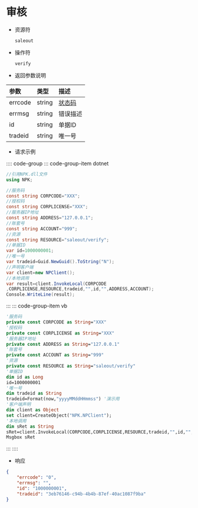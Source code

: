 # 审核

- 资源符

  `saleout`
  
- 操作符

  `verify`

- 返回参数说明

|参数|类型|描述|
|:-|:-|:-|
|errcode|string|[状态码](./../error.md)|
|errmsg|string|错误描述|
|id|string|单据ID|
|tradeid|string|唯一号|

- 请求示例

:::: code-group
::: code-group-item dotnet

```cs
//引用NPK.dll文件
using NPK;

//服务码
const string CORPCODE="XXX";
//授权码
const string CORPLICENSE="XXX";
//服务器IP地址
const string ADDRESS="127.0.0.1";
//账套号
const string ACCOUNT="999";
//资源
const string RESOURCE="saleout/verify";
//单据ID
var id=1000000001;
//唯一号
var tradeid=Guid.NewGuid().ToString("N");
//声明客户端
var client=new NPClient();
//本地调用
var result=client.InvokeLocal(CORPCODE
,CORPLICENSE,RESOURCE,tradeid,"",id,"",ADDRESS,ACCOUNT);
Console.WriteLine(result);
```

:::
::: code-group-item vb

```vb
'服务码
private const CORPCODE as String="XXX"
'授权码
private const CORPLICENSE as String="XXX"
'服务器IP地址
private const ADDRESS as String="127.0.0.1"
'账套号
private const ACCOUNT as String="999"
'资源
private const RESOURCE as String="saleout/verify"
'单据ID
dim id as Long
id=1000000001
'唯一号
dim tradeid as String
tradeid=Format(now,"yyyyMMddHHmmss") '演示用
'客户端声明
dim client as Object
set client=CreateObject("NPK.NPClient");
'本地调用
dim sRet as String
sRet=client.InvokeLocal(CORPCODE,CORPLICENSE,RESOURCE,tradeid,"",id,"",ADDRESS,ACCOUNT);
Msgbox sRet
```

:::
::::

- 响应

```json
{
    "errcode": "0",
    "errmsg": "",
    "id": "1000000001",
    "tradeid": "3eb76146-c94b-4b4b-87ef-40ac1087f9ba"
}
```

<!-- ::: details 查看演示
[审核单据](/images/yonyou/gif/saleout/verify.gif)
::: -->
